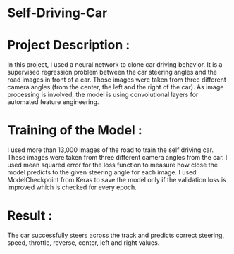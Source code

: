 # Self-Driving-Car

# Project Description : 

In this project, I used a neural network to clone car driving behavior. It is a supervised regression problem between the car steering angles and the road images in front of a car. Those images were taken from three different camera angles (from the center, the left and the right of the car). As image processing is involved, the model is using convolutional layers for automated feature engineering.

# Training of the Model : 

I used more than 13,000 images of the road to train the self driving car. These images were taken from three different camera angles from the car. I used mean squared error for the loss function to measure how close the model predicts to the given steering angle for each image. I used ModelCheckpoint from Keras to save the model only if the validation loss is improved which is checked for every epoch.

# Result : 

The car successfully steers across the track and predicts correct steering, speed, throttle, reverse, center, left and right values.


